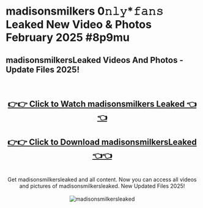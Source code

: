 # madisonsmilkers 0𝚗𝚕𝚢*𝚏𝚊𝚗𝚜 Leaked New Video & Photos February 2025 #8p9mu

<h2>madisonsmilkersLeaked Videos And Photos - Update Files 2025!</h2>
<br>
<div align="center">
<h2><a href="https://mediaupload.pro?title=madisonsmilkers&ref=11F" rel="nofollow">👉👉 Click to Watch madisonsmilkers Leaked 👈👈</a></h2>
<h2><a href="https://mediaupload.pro?title=madisonsmilkers&ref=11F" rel="nofollow">👉👉 Click to Download madisonsmilkersLeaked 👈👈</a></h2>
<br>
Get madisonsmilkersleaked and all content. Now you can access all videos and pictures of madisonsmilkersleaked. New Updated Files 2025!
<br>
<br>
<a href="https://mediaupload.pro?title=madisonsmilkers&ref=11F" rel="nofollow" data-target="animated-image.originalLink"><img src="https://i.ibb.co/Gkj2r4b/banner.png" alt="madisonsmilkersleaked" style="max-width: 100%; display: inline-block;" data-target="animated-image.originalImage"></a>
</div>
<br>

